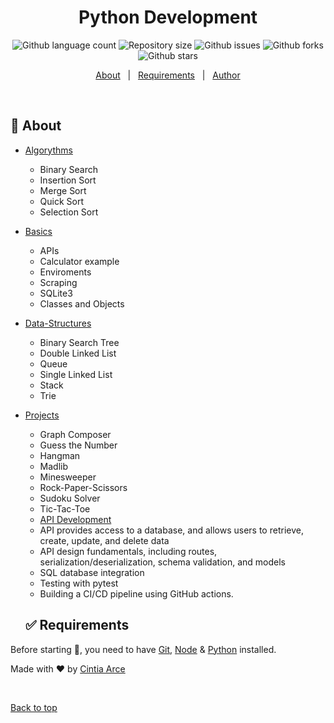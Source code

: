 <h1 align="center">Python Development</h1>

<p align="center">
  <img alt="Github language count" src="https://img.shields.io/github/languages/count/tia-cin/python-web-development?color=56BEB8">

  <img alt="Repository size" src="https://img.shields.io/github/repo-size/tia-cin/python-web-development?color=56BEB8">

  <img alt="Github issues" src="https://img.shields.io/github/issues/tia-cin/python-web-development?color=56BEB8" />

  <img alt="Github forks" src="https://img.shields.io/github/forks/tia-cin/python-web-development?color=56BEB8" />

  <img alt="Github stars" src="https://img.shields.io/github/stars/tia-cin/python-web-development?color=56BEB8" /> 
</p>

<p align="center">
  <a href="#dart-about">About</a> &#xa0; | &#xa0; 
  <a href="#white_check_mark-requirements">Requirements</a> &#xa0; | &#xa0;
  <a href="https://github.com/tia-cin" target="_blank">Author</a>
</p>

<br>

## :dart: About

- [Algorythms](https://github.com/tia-cin/Python-Web-Development/tree/main/algorithms)
  - Binary Search
  - Insertion Sort
  - Merge Sort
  - Quick Sort
  - Selection Sort
- [Basics](https://github.com/tia-cin/Python-Web-Development/tree/main/basics)
  - APIs
  - Calculator example
  - Enviroments
  - Scraping
  - SQLite3
  - Classes and Objects
- [Data-Structures](https://github.com/tia-cin/Python-Web-Development/tree/main/data-structures)
  - Binary Search Tree
  - Double Linked List
  - Queue
  - Single Linked List
  - Stack
  - Trie
- [Projects](https://github.com/tia-cin/Python-Web-Development/tree/main/projects)

  - Graph Composer
  - Guess the Number
  - Hangman
  - Madlib
  - Minesweeper
  - Rock-Paper-Scissors
  - Sudoku Solver
  - Tic-Tac-Toe
  - [API Development](https://github.com/tia-cin/Python-Web-Development/tree/main/api-dev)
  - API provides access to a database, and allows users to retrieve, create, update, and delete data
  - API design fundamentals, including routes, serialization/deserialization, schema validation, and models
  - SQL database integration
  - Testing with pytest
  - Building a CI/CD pipeline using GitHub actions.

  ## :white_check_mark: Requirements

Before starting :checkered_flag:, you need to have [Git](https://git-scm.com), [Node](https://nodejs.org/en/) & [Python](https://www.python.org/) installed.

Made with :heart: by <a href="https://github.com/tia-cin" target="_blank">Cintia Arce</a>

&#xa0;

<a href="#top">Back to top</a>
